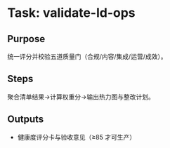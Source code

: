 # Task: validate-ld-ops

## Purpose

统一评分并校验五道质量门（合规/内容/集成/运营/成效）。

## Steps

聚合清单结果→计算权重分→输出热力图与整改计划。

## Outputs

- 健康度评分卡与验收意见（≥85 才可生产）
